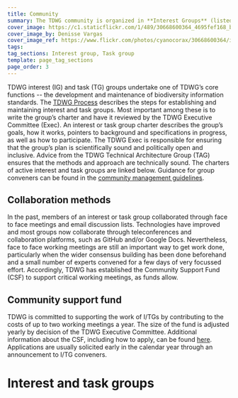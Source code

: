 ```yaml
---
title: Community
summary: The TDWG community is organized in **Interest Groups** (listed below). These can have dedicated **Task Groups** to work on a standard or recommendation (listed on Interest Group pages). Ratified standards are maintained by **Standard Maintenance Groups** (listed on [standard pages]({filename}/pages/standards/index.md)).
cover_image: https://c1.staticflickr.com/1/489/30668600364_4695fef168_b.jpg
cover_image_by: Denisse Vargas
cover_image_ref: https://www.flickr.com/photos/cyanocorax/30668600364/in/pool-tdwg16/
tags: 
tag_sections: Interest group, Task group
template: page_tag_sections
page_order: 3
---
```


TDWG interest (IG) and task (TG) groups undertake one of TDWG’s core functions -- the  development and maintenance of biodiversity information standards. The [TDWG Process](/about/process/index.md) describes the steps for establishing and maintaining interest and task groups. Most important among these is to write the group’s charter and have it reviewed by the TDWG Executive Committee (Exec).  An interest or task group charter describes the group’s goals, how it works, pointers to background and specifications in progress, as well as how to participate. The TDWG Exec is responsible for ensuring that the group’s plan is scientifically sound and politically open and inclusive. Advice from the TDWG Technical Architecture Group (TAG) ensures that the methods and approach are technically sound. The charters of active interest and task groups are linked below.  Guidance for group conveners can be found in the [community management guidelines](./management/index.md).  

## Collaboration methods

In the past, members of an interest or task group collaborated through face to face meetings and email discussion lists. Technologies have improved and most groups now collaborate through teleconferences and collaboration platforms, such as GitHub and/or Google Docs. Nevertheless, face to face working meetings are still an important way to get work done, particularly when the wider consensus building has been done beforehand and a small number of experts convened for a few days of very focussed effort. Accordingly, TDWG has established the Community Support Fund (CSF) to support critical working meetings, as funds allow.

## Community support fund

TDWG is committed to supporting the work of I/TGs by contributing to the costs of up to two working meetings a year. The size of the fund is adjusted yearly by decision of the TDWG Executive Committee. Additional information about the CSF, including how to apply, can be found  [here](./support/index.md). Applications are usually solicited early in the calendar year through an announcement to I/TG conveners.

# Interest and task groups

